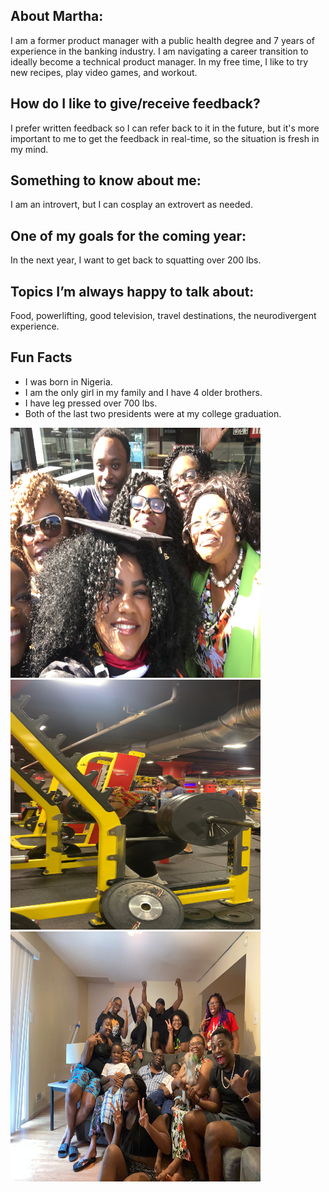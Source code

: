 ## About Martha: 
I am a former product manager with a public health degree and 7 years of experience in the banking industry. I am navigating a career transition to ideally become a technical product manager. In my free time, I like to try new recipes, play video games, and workout. 


## How do I like to give/receive feedback?

I prefer written feedback so I can refer back to it in the future, but it's more important to me to get the feedback in real-time, so the situation is fresh in my mind.

## Something to know about me:
I am an introvert, but I can cosplay an extrovert as needed.

## One of my goals for the coming year:
In the next year, I want to get back to squatting over 200 lbs.

## Topics I’m always happy to talk about:
Food, powerlifting, good television, travel destinations, the neurodivergent experience. 

## Fun Facts
- I was born in Nigeria.
- I am the only girl in my family and I have 4 older brothers.
- I have leg pressed over 700 lbs.
- Both of the last two presidents were at my college graduation.

<img src="images/IMG_5534.jpeg" height="400" width="400"/>

<img src="images/IMG_0162.jpeg" height="400" width="400"/>

<img src="images/d7c5b915-03f8-42d4-9975-27b67541ac26.jpeg" height="400" width="400"/>